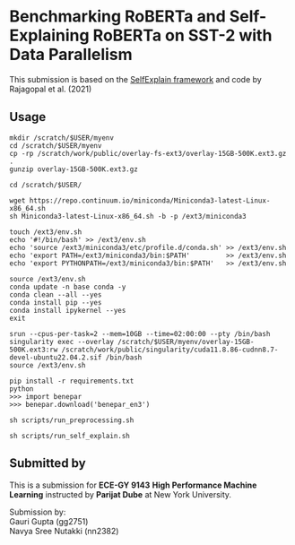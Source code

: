 # Benchmarking RoBERTa and Self-Explaining RoBERTa on SST-2 with Data Parallelism 

This submission is based on the [SelfExplain framework](https://arxiv.org/abs/2103.12279) and code by Rajagopal et al. (2021) 

## Usage

```shell
mkdir /scratch/$USER/myenv
cd /scratch/$USER/myenv
cp -rp /scratch/work/public/overlay-fs-ext3/overlay-15GB-500K.ext3.gz .
gunzip overlay-15GB-500K.ext3.gz
```
```shell
cd /scratch/$USER/
```
```shell
wget https://repo.continuum.io/miniconda/Miniconda3-latest-Linux-x86_64.sh
sh Miniconda3-latest-Linux-x86_64.sh -b -p /ext3/miniconda3
```

```shell
touch /ext3/env.sh
echo '#!/bin/bash' >> /ext3/env.sh
echo 'source /ext3/miniconda3/etc/profile.d/conda.sh' >> /ext3/env.sh
echo 'export PATH=/ext3/miniconda3/bin:$PATH'         >> /ext3/env.sh
echo 'export PYTHONPATH=/ext3/miniconda3/bin:$PATH'   >> /ext3/env.sh
```

```shell
source /ext3/env.sh
conda update -n base conda -y
conda clean --all --yes
conda install pip --yes
conda install ipykernel --yes
exit
```

```shell
srun --cpus-per-task=2 --mem=10GB --time=02:00:00 --pty /bin/bash
singularity exec --overlay /scratch/$USER/myenv/overlay-15GB-500K.ext3:rw /scratch/work/public/singularity/cuda11.8.86-cudnn8.7-devel-ubuntu22.04.2.sif /bin/bash
source /ext3/env.sh
```

```shell
pip install -r requirements.txt
python
>>> import benepar
>>> benepar.download('benepar_en3')
```


```shell
sh scripts/run_preprocessing.sh
```

```shell
sh scripts/run_self_explain.sh
```


## Submitted by

This is a submission for **ECE-GY 9143** **High Performance Machine Learning** instructed by **Parijat Dube** at New York University. 

Submission by: <br>Gauri Gupta (gg2751) <br>Navya Sree Nutakki (nn2382)
